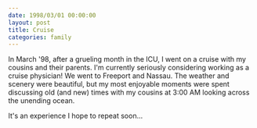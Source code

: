 ```yaml
---
date: 1998/03/01 00:00:00
layout: post
title: Cruise
categories: family
---
```

In March '98, after a grueling month in the ICU, I went on a cruise with my
cousins and their parents. I'm currently seriously considering working as a
cruise physician! We went to Freeport and Nassau. The weather and scenery
were beautiful, but my most enjoyable moments were spent discussing old
(and new) times with my cousins at 3:00 AM looking across the unending
ocean.

It's an experience I hope to repeat soon...
